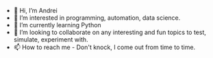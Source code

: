 - 👋 Hi, I’m Andrei
- 👀 I’m interested in programming, automation, data science.
- 🌱 I’m currently learning Python
- 💞️ I’m looking to collaborate on any interesting and fun topics to test, simulate, experiment with.
- 📫 How to reach me - Don't knock, I come out from time to time.

<!---
andreichipaila66/andreichipaila66 is a ✨ special ✨ repository because its `README.md` (this file) appears on your GitHub profile.
You can click the Preview link to take a look at your changes.
--->
